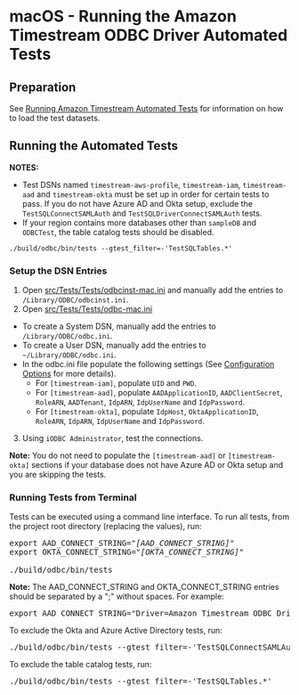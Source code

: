 # macOS - Running the Amazon Timestream ODBC Driver Automated Tests

## Preparation

See [Running Amazon Timestream Automated Tests](./run_tests.md) for information on how to load the test datasets.

## Running the Automated Tests

**NOTES:**

* Test DSNs named `timestream-aws-profile`,  `timestream-iam`,  `timestream-aad` and `timestream-okta` must be set up in order for certain tests to pass. If you do not have Azure AD and Okta setup, exclude the `TestSQLConnectSAMLAuth` and `TestSQLDriverConnectSAMLAuth` tests.
* If your region contains more databases other than `sampleDB` and `ODBCTest`, the table catalog tests should be disabled.
```
./build/odbc/bin/tests --gtest_filter=-'TestSQLTables.*'
```

### Setup the DSN Entries

1. Open [src/Tests/Tests/odbcinst-mac.ini](../../src/Tests/Tests/odbcinst-mac.ini) and manually add the entries to `/Library/ODBC/odbcinst.ini`.
2. Open [src/Tests/Tests/odbc-mac.ini](../../src/Tests/Tests/odbc-mac.ini)
 * To create a System DSN, manually add the entries to `/Library/ODBC/odbc.ini`. 
 * To create a User DSN, manually add the entries to `~/Library/ODBC/odbc.ini`.
 * In the odbc.ini file populate the following settings (See [Configuration Options](../user/configuration_options.md) for more details).
    * For `[timestream-iam]`, populate `UID` and `PWD`.
    * For `[timestream-aad]`, populate `AADApplicationID`, `AADClientSecret`, `RoleARN`, `AADTenant`, `IdpARN`, `IdpUserName` and `IdpPassword`.
    * For `[timestream-okta]`, populate `IdpHost`, `OktaApplicationID`, `RoleARN`, `IdpARN`, `IdpUserName` and `IdpPassword`.
3. Using `iODBC Administrator`, test the connections.

**Note:** You do not need to populate the `[timestream-aad]` or `[timestream-okta]` sections if your database does not have Azure AD or Okta setup and you are skipping the tests.

### Running Tests from Terminal
Tests can be executed using a command line interface. To run all tests, from the project root directory (replacing the values), run:

<pre>
export AAD_CONNECT_STRING="<i>[AAD_CONNECT_STRING]</i>"
export OKTA_CONNECT_STRING="<i>[OKTA_CONNECT_STRING]</i>"

./build/odbc/bin/tests
</pre>

**Note:** The AAD_CONNECT_STRING and OKTA_CONNECT_STRING entries should be separated by a ";" without spaces. For example:

<pre>
export AAD_CONNECT_STRING="Driver=Amazon Timestream ODBC Driver;Region=us-east-1;Auth=AAD;IdpName=AzureAD;AADApplicationID=<i>xxx</i>;AADClientSecret=<i>xxx</i>;RoleARN=<i>xxx</i>;AADTenant=<i>xxx</i>;IdpARN=<i>xxx</i>;IdpUserName=<i>xxx</i>;IdpPassword=<i>xxx</i>"
</pre>

To exclude the Okta and Azure Active Directory tests, run:

<pre>
./build/odbc/bin/tests --gtest_filter=-'TestSQLConnectSAMLAuth.*':'TestSQLDriverConnectSAMLAuth.*'
</pre>

To exclude the table catalog tests, run:

<pre>
./build/odbc/bin/tests --gtest_filter=-'TestSQLTables.*'
</pre>
